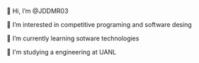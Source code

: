 👋 Hi, I’m @JDDMR03

👀 I’m interested in competitive programing and software desing

🌱 I’m currently learning sotware technologies

📘 I'm studying a engineering at UANL

<!---
JDDMR03/JDDMR03 is a ✨ special ✨ repository because its `README.md` (this file) appears on your GitHub profile.
You can click the Preview link to take a look at your changes.
--->
